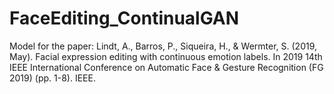# FaceEditing_ContinualGAN
Model for the paper: Lindt, A., Barros, P., Siqueira, H., &amp; Wermter, S. (2019, May). Facial expression editing with continuous emotion labels. In 2019 14th IEEE International Conference on Automatic Face &amp; Gesture Recognition (FG 2019) (pp. 1-8). IEEE.
